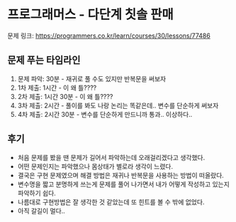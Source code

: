 # 프로그래머스 - 다단계 칫솔 판매

문제 링크: https://programmers.co.kr/learn/courses/30/lessons/77486

## 문제 푸는 타임라인

1. 문제 파악: 30분 - 재귀로 풀 수도 있지만 반복문을 써보자
2. 1차 제출: 1시간 - 이 왜 틀????
3. 2차 제출: 1시간 30분 - 이 왜 틀????
4. 3차 제출: 2시간 - 풀이를 봐도 나랑 논리는 똑같은데.. 변수를 단순하게 써보자
5. 4차 제출: 2시간 30분 - 변수를 단순하게 만드니까 통과.. 이상하다..

## 후기

- 처음 문제를 봤을 땐 문제가 길어서 파악하는데 오래걸리겠다고 생각했다.
- 어떤 문제인지는 파악했으나 몸상태가 별로라 생각이 느렸다.
- 결국은 구현 문제였으며 해결 방법은 재귀나 반복문을 사용하는 방법이 떠올랐다.
- 변수명을 짧고 분명하게 쓰는게 문제를 풀어 나가면서 내가 어떻게 작성하고 있는지 파악하기 쉽다.
- 나름대로 구현방법은 잘 생각한 것 같았는데 또 힌트를 볼 수 밖에 없었다.
- 아직 갈길이 멀다..
